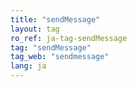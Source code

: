 ```yaml
---
title: "sendMessage"
layout: tag
ro_ref: ja-tag-sendMessage
tag: "sendMessage"
tag_web: "sendmessage"
lang: ja
---
```

